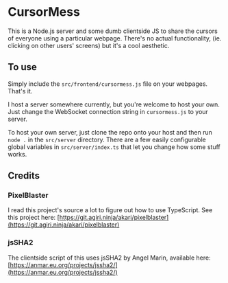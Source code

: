 # CursorMess
This is a Node.js server and some dumb clientside JS to share the cursors of everyone using a particular webpage.
There's no actual functionality, (ie. clicking on other users' screens) but it's a cool aesthetic.

## To use
Simply include the `src/frontend/cursormess.js` file on your webpages. That's it.

I host a server somewhere currently, but you're welcome to host your own. Just change the WebSocket
connection string in `cursormess.js` to your server.

To host your own server, just clone the repo onto your host and then run `node .` in the `src/server` directory.
There are a few easily configurable global variables in `src/server/index.ts` that let you change how some stuff works.

## Credits
### PixelBlaster
I read this project's source a lot to figure out how to use TypeScript.
See this project here: [https://git.agiri.ninja/akari/pixelblaster](https://git.agiri.ninja/akari/pixelblaster)

### jsSHA2
The clientside script of this uses jsSHA2 by Angel Marin, available here: [https://anmar.eu.org/projects/jssha2/](https://anmar.eu.org/projects/jssha2/)